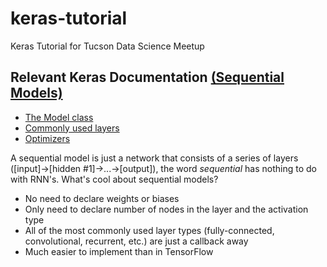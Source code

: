 # keras-tutorial
Keras Tutorial for Tucson Data Science Meetup

Relevant Keras Documentation [(Sequential Models)](https://keras.io/models/sequential/)
----------------------------

  * [The Model class](https://keras.io/models/model/)
  * [Commonly used layers](https://keras.io/layers/core/)
  * [Optimizers](https://keras.io/optimizers/)

A sequential model is just a network that consists of a series of layers ([input]->[hidden #1]->...->[output]), the word *sequential* has nothing to do with RNN's.
What's cool about sequential models?
  * No need to declare weights or biases
  * Only need to declare number of nodes in the layer and the activation type
  * All of the most commonly used layer types (fully-connected, convolutional, recurrent, etc.) are just a callback away
  * Much easier to implement than in TensorFlow
